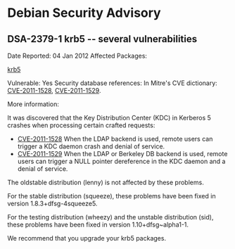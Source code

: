 
Debian Security Advisory
========================


DSA-2379-1 krb5 -- several vulnerabilities
------------------------------------------



Date Reported:
04 Jan 2012
Affected Packages:

[krb5](https://packages.debian.org/src:krb5)

Vulnerable:
Yes
Security database references:
In Mitre's CVE dictionary: [CVE-2011-1528](https://security-tracker.debian.org/tracker/CVE-2011-1528), [CVE-2011-1529](https://security-tracker.debian.org/tracker/CVE-2011-1529).  

More information:

It was discovered that the Key Distribution Center (KDC) in Kerberos 5
crashes when processing certain crafted requests:


* [CVE-2011-1528](https://security-tracker.debian.org/tracker/CVE-2011-1528)
When the LDAP backend is used, remote users can trigger
 a KDC daemon crash and denial of service.
* [CVE-2011-1529](https://security-tracker.debian.org/tracker/CVE-2011-1529)
When the LDAP or Berkeley DB backend is used, remote users
 can trigger a NULL pointer dereference in the KDC daemon
 and a denial of service.


The oldstable distribution (lenny) is not affected by these problems.


For the stable distribution (squeeze), these problems have been fixed
in version 1.8.3+dfsg-4squeeze5.


For the testing distribution (wheezy) and the unstable distribution
(sid), these problems have been fixed in version 1.10+dfsg~alpha1-1.


We recommend that you upgrade your krb5 packages.





